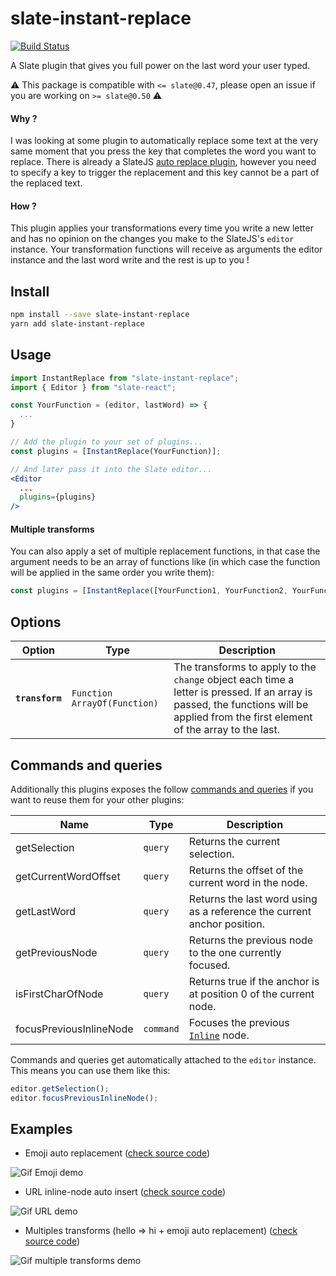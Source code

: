 # slate-instant-replace

[![Build Status](https://travis-ci.org/enzoferey/slate-instant-replace.svg?branch=master)](https://travis-ci.org/enzoferey/slate-instant-replace)

A Slate plugin that gives you full power on the last word your user typed.

⚠️ This package is compatible with `<= slate@0.47`, please open an issue if you are working on `>= slate@0.50` ⚠️

#### Why ?

I was looking at some plugin to automatically replace some text at the very same moment that you press the key that completes the word you want to replace. There is already a SlateJS [auto replace plugin](https://github.com/ianstormtaylor/slate-plugins/tree/master/packages/slate-auto-replace), however you need to specify a key to trigger the replacement and this key cannot be a part of the replaced text.

#### How ?

This plugin applies your transformations every time you write a new letter and has no opinion on the changes you make to the SlateJS's `editor` instance. Your transformation functions will receive as arguments the editor instance and the last word write and the rest is up to you !

## Install

```sh
npm install --save slate-instant-replace
yarn add slate-instant-replace
```

## Usage

```jsx
import InstantReplace from "slate-instant-replace";
import { Editor } from "slate-react";

const YourFunction = (editor, lastWord) => {
  ...
}

// Add the plugin to your set of plugins...
const plugins = [InstantReplace(YourFunction)];

// And later pass it into the Slate editor...
<Editor
  ...
  plugins={plugins}
/>
```

#### Multiple transforms

You can also apply a set of multiple replacement functions, in that case the argument needs to be an array of functions like (in which case the function will be applied in the same order you write them):

```jsx
const plugins = [InstantReplace([YourFunction1, YourFunction2, YourFunction3])];
```

## Options

| Option          | Type                           | Description                                                                                                                                                                         |
| --------------- | ------------------------------ | ----------------------------------------------------------------------------------------------------------------------------------------------------------------------------------- |
| **`transform`** | `Function` `ArrayOf(Function)` | The transforms to apply to the `change` object each time a letter is pressed. If an array is passed, the functions will be applied from the first element of the array to the last. |

## Commands and queries

Additionally this plugins exposes the follow [commands and queries](https://docs.slatejs.org/v/v0.47/guides/commands-and-queries) if you want to reuse them for your other plugins:

| Name                    | Type      | Description                                                                       |
| ----------------------- | --------- | --------------------------------------------------------------------------------- |
| getSelection            | `query`   | Returns the current selection.                                                    |
| getCurrentWordOffset    | `query`   | Returns the offset of the current word in the node.                               |
| getLastWord             | `query`   | Returns the last word using as a reference the current anchor position.           |
| getPreviousNode         | `query`   | Returns the previous node to the one currently focused.                           |
| isFirstCharOfNode       | `query`   | Returns true if the anchor is at position 0 of the current node.                  |
| focusPreviousInlineNode | `command` | Focuses the previous [`Inline`](https://docs.slatejs.org/v/v0.47/slate-core/inline) node. |

Commands and queries get automatically attached to the `editor` instance. This means you can use them like this:

```js
editor.getSelection();
editor.focusPreviousInlineNode();
```

## Examples

- Emoji auto replacement ([check source code](https://github.com/enzoferey/slate-instant-replace/blob/master/examples/emojis-example/src/Slate.js))

![Gif Emoji demo](./examples/emojis-example/demo.gif "Gif Emoji demo")

- URL inline-node auto insert ([check source code](https://github.com/enzoferey/slate-instant-replace/blob/master/examples/urls-example/src/Slate.js))

![Gif URL demo](./examples/urls-example/demo.gif "Gif URL demo")

- Multiples transforms (hello => hi + emoji auto replacement) ([check source code](https://github.com/enzoferey/slate-instant-replace/blob/master/examples/multiple-transforms-example/src/Slate.js))

![Gif multiple transforms demo](./examples/multiple-transforms-example/demo.gif "Gif multiple transforms demo")
